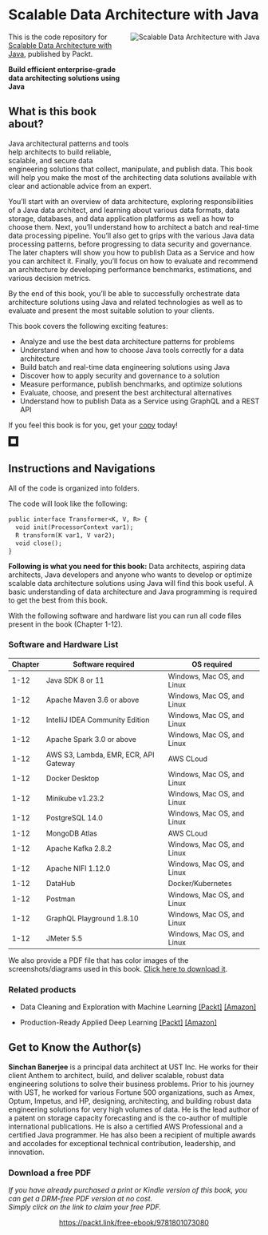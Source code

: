 


# Scalable Data Architecture with Java

<a href="https://www.packtpub.com/product/scalable-data-architecture-with-java/9781801073080"><img src="https://static.packt-cdn.com/products/9781801073080/cover/smaller" alt="Scalable Data Architecture with Java" height="256px" align="right"></a>

This is the code repository for [Scalable Data Architecture with Java](https://www.packtpub.com/product/scalable-data-architecture-with-java/9781801073080), published by Packt.

**Build efficient enterprise-grade data architecting solutions using Java**

## What is this book about?
Java architectural patterns and tools help architects to build reliable, scalable, and secure data engineering solutions that collect, manipulate, and publish data.
This book will help you make the most of the architecting data solutions available with clear and actionable advice from an expert.

You’ll start with an overview of data architecture, exploring responsibilities of a Java data architect, and learning about various data formats, data storage, databases, and data application platforms as well as how to choose them. Next, you’ll understand how to architect a batch and real-time data processing pipeline. You’ll also get to grips with the various Java data processing patterns, before progressing to data security and governance. The later chapters will show you how to publish Data as a Service and how you can architect it. Finally, you’ll focus on how to evaluate and recommend an architecture by developing performance benchmarks, estimations, and various decision metrics.

By the end of this book, you’ll be able to successfully orchestrate data architecture solutions using Java and related technologies as well as to evaluate and present the most suitable solution to your clients.

This book covers the following exciting features: 
* Analyze and use the best data architecture patterns for problems
* Understand when and how to choose Java tools correctly for a data architecture
* Build batch and real-time data engineering solutions using Java
* Discover how to apply security and governance to a solution
* Measure performance, publish benchmarks, and optimize solutions
* Evaluate, choose, and present the best architectural alternatives
* Understand how to publish Data as a Service using GraphQL and a REST API	

If you feel this book is for you, get your [copy](https://www-amazon-in.translate.goog/-/hi/Sinchan-Banerjee-ebook/dp/B0B5LFLFDM?_x_tr_sl=hi&_x_tr_tl=en&_x_tr_hl=en&_x_tr_pto=sc) today!

<a href="https://www.packtpub.com/?utm_source=github&utm_medium=banner&utm_campaign=GitHubBanner"><img src="https://raw.githubusercontent.com/PacktPublishing/GitHub/master/GitHub.png" alt="https://www.packtpub.com/" border="5" /></a>

## Instructions and Navigations
All of the code is organized into folders.

The code will look like the following:
```
public interface Transformer<K, V, R> {
  void init(ProcessorContext var1);
  R transform(K var1, V var2);
  void close();
}
```

**Following is what you need for this book:**
Data architects, aspiring data architects, Java developers and anyone who wants to develop or optimize scalable data architecture solutions using Java will find this book useful. A basic understanding of data architecture and Java programming is required to get the best from this book.	

With the following software and hardware list you can run all code files present in the book (Chapter 1-12).

### Software and Hardware List

| Chapter  | Software required                                                                    | OS required                        |
| -------- | -------------------------------------------------------------------------------------| -----------------------------------|
|  1-12		   |   		Java SDK 8 or 11					                                            			  | Windows, Mac OS, and Linux  |
|  1-12		   |   Apache Maven 3.6 or above					                                            			  | Windows, Mac OS, and Linux  |
|  1-12		   |   		IntelliJ IDEA Community Edition					                                            			  | Windows, Mac OS, and Linux  |
|  1-12		   |   		Apache Spark 3.0 or above				                                            			  |  Windows, Mac OS, and Linux |
|  1-12		   |   		AWS S3, Lambda, EMR, ECR, API Gateway					                                            			  | AWS CLoud|
|  1-12		   |   		Docker Desktop					                                            			  | Windows, Mac OS, and Linux  |
|  1-12		   |   	Minikube v1.23.2					                                            			  | Windows, Mac OS, and Linux  |
|  1-12		   |   	PostgreSQL 14.0					                                            			  | Windows, Mac OS, and Linux  |
|  1-12		   |   MongoDB Atlas					                                            			  | AWS CLoud|
|  1-12		   |   	Apache Kafka 2.8.2				                                            			  | Windows, Mac OS, and Linux  |
|  1-12		   |   	Apache NIFI 1.12.0					                                            			  | Windows, Mac OS, and Linux  |
|  1-12		   |   	DataHub				                                            			  | Docker/Kubernetes|
|  1-12		   |   Postman					                                            			  |  Windows, Mac OS, and Linux |
|  1-12		   |   	GraphQL Playground 1.8.10				                                            			  | Windows, Mac OS, and Linux  |
|  1-12		   |   	JMeter 5.5					                                            			  | Windows, Mac OS, and Linux  |

We also provide a PDF file that has color images of the screenshots/diagrams used in this book. [Click here to download it](https://packt.link/feLcH).


### Related products <Other books you may enjoy>
* Data Cleaning and Exploration with Machine Learning [[Packt]](https://www.packtpub.com/product/data-cleaning-and-exploration-with-machine-learning/9781803241678?_ga=2.220177373.554494994.1663753571-1347501151.1654864057) [[Amazon]](https://www.amazon.com/-/es/Michael-Walker/dp/1803241675/ref=sr_1_1?__mk_es_US=%C3%85M%C3%85%C5%BD%C3%95%C3%91&crid=22BJ26J6GKAH5&keywords=Data+Cleaning+and+Exploration+with+Machine+Learning&qid=1663850961&sprefix=%2Caps%2C1519&sr=8-1)

* Production-Ready Applied Deep Learning [[Packt]](https://www.packtpub.com/product/production-ready-applied-deep-learning/9781803243665?_ga=2.178153825.554494994.1663753571-1347501151.1654864057) [[Amazon]](https://www.amazon.com/-/es/Tomasz-Palczewski/dp/180324366X/ref=sr_1_1?__mk_es_US=%C3%85M%C3%85%C5%BD%C3%95%C3%91&crid=14OVKC9DYTF1H&keywords=Production-Ready+Applied+Deep+Learning&qid=1663856745&sprefix=data+cleaning+and+exploration+with+machine+learning%2Caps%2C997&sr=8-1)

## Get to Know the Author(s)
**Sinchan Banerjee** is a principal data architect at UST Inc. He works for their client Anthem to architect, build, and deliver scalable, robust data engineering solutions to solve their business problems. Prior to his journey with UST, he worked for various Fortune 500 organizations, such as Amex, Optum, Impetus, and HP, designing, architecting, and building robust data engineering solutions for very high volumes of data. He is the lead author of a patent on storage capacity forecasting and is the co-author of multiple international publications. He is also a certified AWS Professional and a certified Java programmer. He has also been a recipient of multiple awards and accolades for exceptional technical contribution, leadership, and innovation.
### Download a free PDF

 <i>If you have already purchased a print or Kindle version of this book, you can get a DRM-free PDF version at no cost.<br>Simply click on the link to claim your free PDF.</i>
<p align="center"> <a href="https://packt.link/free-ebook/9781801073080">https://packt.link/free-ebook/9781801073080 </a> </p>